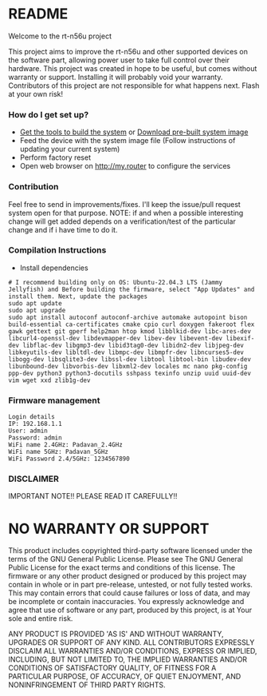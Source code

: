 # README #

Welcome to the rt-n56u project

This project aims to improve the rt-n56u and other supported devices on the software part, allowing power user to take full control over their hardware.
This project was created in hope to be useful, but comes without warranty or support. Installing it will probably void your warranty. 
Contributors of this project are not responsible for what happens next. Flash at your own risk!

### How do I get set up? ###

* [Get the tools to build the system](https://bitbucket.org/padavan/rt-n56u/wiki/EN/HowToMakeFirmware) or [Download pre-built system image](https://bitbucket.org/padavan/rt-n56u/downloads)
* Feed the device with the system image file (Follow instructions of updating your current system)
* Perform factory reset
* Open web browser on http://my.router to configure the services

### Contribution ###

Feel free to send in improvements/fixes. I'll keep the issue/pull request system open for that purpose.
NOTE: if and when a possible interesting change will get added depends on a verification/test of the particular change and if i have time to do it.

### Compilation Instructions ###

* Install dependencies

```shell
# I recommend building only on OS: Ubuntu-22.04.3 LTS (Jammy Jellyfish) and Before building the firmware, select "App Updates" and install them. Next, update the packages
sudo apt update
sudo apt upgrade
sudo apt install autoconf autoconf-archive automake autopoint bison build-essential ca-certificates cmake cpio curl doxygen fakeroot flex gawk gettext git gperf help2man htop kmod libblkid-dev libc-ares-dev libcurl4-openssl-dev libdevmapper-dev libev-dev libevent-dev libexif-dev libflac-dev libgmp3-dev libid3tag0-dev libidn2-dev libjpeg-dev libkeyutils-dev libltdl-dev libmpc-dev libmpfr-dev libncurses5-dev libogg-dev libsqlite3-dev libssl-dev libtool libtool-bin libudev-dev libunbound-dev libvorbis-dev libxml2-dev locales mc nano pkg-config ppp-dev python3 python3-docutils sshpass texinfo unzip uuid uuid-dev vim wget xxd zlib1g-dev

```
### Firmware management ###
```shell 
Login details
IP: 192.168.1.1
User: admin
Password: admin
WiFi name 2.4GHz: Padavan_2.4GHz
WiFi name 5GHz: Padavan_5GHz
WiFi Password 2.4/5GHz: 1234567890
```

### DISCLAIMER ###
IMPORTANT NOTE!! PLEASE READ IT CAREFULLY!!
# NO WARRANTY OR SUPPORT
This product includes copyrighted third-party software licensed under the terms of the GNU General Public License. Please see The GNU General Public License for the exact terms
and conditions of this license. The firmware or any other product designed or produced by this project may contain in whole or in part pre-release, untested, or not fully tested works.
This may contain errors that could cause failures or loss of data, and may be incomplete or contain inaccuracies. You expressly acknowledge and agree that use of software or any part,
produced by this project, is at Your sole and entire risk.

ANY PRODUCT IS PROVIDED 'AS IS' AND WITHOUT WARRANTY, UPGRADES OR SUPPORT OF ANY KIND. ALL CONTRIBUTORS EXPRESSLY DISCLAIM ALL WARRANTIES AND/OR CONDITIONS, EXPRESS OR IMPLIED,
INCLUDING, BUT NOT LIMITED TO, THE IMPLIED WARRANTIES AND/OR CONDITIONS OF SATISFACTORY QUALITY, OF FITNESS FOR A PARTICULAR PURPOSE, OF ACCURACY, OF QUIET ENJOYMENT, AND NONINFRINGEMENT
OF THIRD PARTY RIGHTS.
